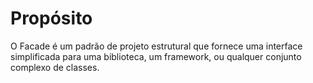 # Propósito
O Facade é um padrão de projeto estrutural que fornece uma interface simplificada para uma biblioteca, um framework, ou qualquer conjunto complexo de classes.